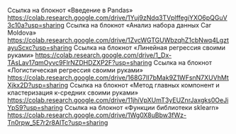 Ссылка на блокнот «Введение в Pandas»
https://colab.research.google.com/drive/1Yuj9zNdq3TVplffegiYXO6pQGuV3c10a?usp=sharing
Ссылка на блокнот «Анализ набора данных Car Moldova»
https://colab.research.google.com/drive/1ZvcWGTGUWbzqhZ1cbNwq4LgztayuScxc?usp=sharing
Ссылка на блокнот «Линейная регрессия своими руками»
https://colab.research.google.com/drive/1_Dx-TAsLav17qmOyvc9FlrNZDHDZXP2F?usp=sharing
Ссылка на блокнот «Логистическая регрессия своими руками»
https://colab.research.google.com/drive/168G7II7bMak9Z1WFsnN7XUVhMtXjkx2D?usp=sharing
Ссылка на блокнот «Метод главных компонент и кластеризация к-средних своими руками»
https://colab.research.google.com/drive/11jhiVpXUmT3yEUZnrJaxgks0OeJiYpS9?usp=sharing
Ссылка на блокнот «Функции библиотеки sklearn»
https://colab.research.google.com/drive/1Wg0X8uBbw3fWz-Tn0rpw_5E7r2r8AlTc?usp=sharing
